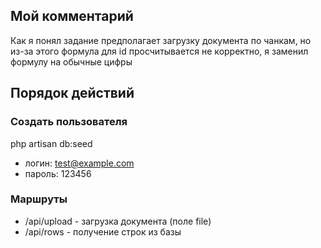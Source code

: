## Мой комментарий
Как я понял задание предполагает загрузку документа по чанкам, но из-за этого формула для id просчитывается не корректно,
я заменил формулу на обычные цифры

## Порядок действий
### Создать пользователя 
php artisan db:seed

- логин: test@example.com
- пароль: 123456

### Маршруты 

- /api/upload - загрузка документа (поле file)
- /api/rows - получение строк из базы

